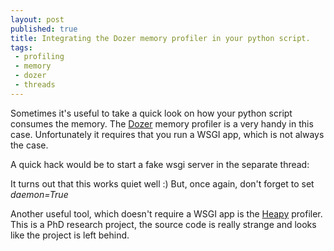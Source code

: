 ```yaml
---
layout: post
published: true
title: Integrating the Dozer memory profiler in your python script.
tags:
 - profiling
 - memory
 - dozer
 - threads
---
```


Sometimes it's useful to take a quick look on how your python
script consumes the memory. The [Dozer](http://pypi.python.org/pypi/Dozer) memory profiler is a very handy
in this case. Unfortunately it requires that you run a WSGI app, which is not always the case.

A quick hack would be to start a fake wsgi server in the separate thread:
<script src="https://gist.github.com/4142894.js"> </script>

It turns out that this works quiet well :) But, once again, don't forget to set *daemon=True*

Another useful tool, which doesn't require a WSGI app is the [Heapy](http://pypi.python.org/pypi/guppy/) profiler.
This is a PhD research project, the source code is really strange and looks like the project is left behind.
